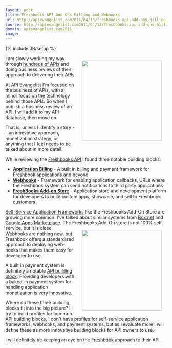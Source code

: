 ```yaml
---
layout: post
title: Freshbooks API Add Ons Billing and Webhooks
url: http://apievangelist.com2011/04/13/freshbooks-api-add-ons-billing-and-webhooks/
source: http://apievangelist.com2011/04/13/freshbooks-api-add-ons-billing-and-webhooks/
domain: apievangelist.com2011
image: 
---
```

{% include JB/setup %}
<a href="http://www.freshbooks.com/"><img style="padding: 15px;" src="http://kinlane-productions.s3.amazonaws.com/Freshbooks_610x564.png" alt="" width="250" align="right" /></a>I am slowly working my way through <a title="hundreds of APIs" href="http://www.programmableweb.com/apis/directory">hundreds of APIs</a> and doing business reviews of their approach to delivering their APIs.<p></p>
At API Evangelist I'm focused on the business of APIs, with a minor focus on the technology behind those APIs.  So when I publish a business review of an API, I will add it to my API database, then move on.<p></p>
That is, unless I identify a story -- an innovative approach, monetization strategy, or anything that I feel needs to be talked about in more detail.<p></p>
While reviewing the <a title="Freshbooks API" href="http://developers.freshbooks.com/">Freshbooks API</a> I found three notable building blocks:
<ul class="mainlist">
	<li><strong><a title="Application Billing" href="http://developers.freshbooks.com/billing/">Application Billing</a></strong> - A built in billing and payment framework for Freshbook applications and beyond</li>
	<li><strong><a title="Webhooks" href="http://developers.freshbooks.com/webhooks/">Webhooks</a></strong> - Framework for enabling application callbacks, URLs where the Freshbook system can send notifications to third party applications</li>
	<li><a title="Freshbooks Add-On Store" href="http://community.freshbooks.com/addons/"><strong>FreshBooks Add-on Stor</strong>e</a> - Application store and development platform for developers to build custom apps, showcase,  and sell to Freshbook customers.</li>
</ul>
<a title="Self-Service Application Frameworks" href="http://blog.apievangelist.com/2011/04/08/anatomy-of-a-self-service-application-platforms/">Self-Service Application Frameworks</a> like the Freshbooks Add-On Store are growing more common.  I've talked about similar systems from <a title="Box.net" href="http://blog.apievangelist.com/2011/04/08/box-net-openbox/">Box.net</a> and <a title="Google Apps Marketplace" href="http://blog.apievangelist.com/2011/04/08/google-apps-marketplace/">Google Apps Marketplace</a>.  The Freshbooks Add-On store is not 100% self-service, but it is close.
<a href="http://www.freshbooks.com/"><img style="padding: 15px;" src="http://kinlane-productions.s3.amazonaws.com/freshbooks-leaf.jpg" alt="" width="250" align="right" /></a>
Webhooks are nothing new, but Freshbook offers a standardized approach to deploying web-hooks that makes them easy for developer to use.<p></p>
A built in payment system is definitely a notable <a title="API Building Block" href="http://www.apievangelist.com/ecosystem-building-blocks.php">API building block</a>.  Providing developers with a baked-in payment system for handling application monetization is very innovative.<p></p>
Where do these three building blocks fit into the big picture?   I try to build profiles for common API building blocks, I don't have profiles for self-service application frameworks, webhooks, and payment systems, but as I evaluate more I will define these as more innovative building blocks for API owners to use.<p></p>
I will definitely be keeping an eye on the <a title="Freshbook" href="http://www.freshbooks.com/">Freshbook</a> approach to their API.
